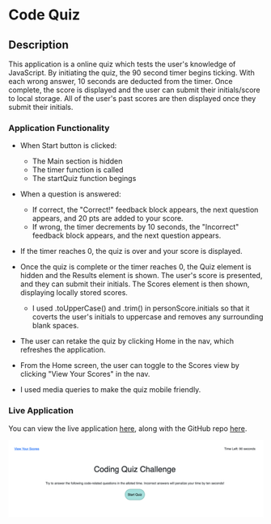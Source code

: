 # Code Quiz

## Description

This application is a online quiz which tests the user's knowledge of JavaScript. By initiating the quiz, the 90 second timer begins ticking. With each wrong answer, 10 seconds are deducted from the timer. Once complete, the score is displayed and the user can submit their initials/score to local storage. All of the user's past scores are then displayed once they submit their initials.

### Application Functionality 
* When Start button is clicked:
    * The Main section is hidden
    * The timer function is called
    * The startQuiz function begings

* When a question is answered:
    * If correct, the "Correct!" feedback block appears, the next question appears, and 20 pts are added to your score.
    * If wrong, the timer decrements by 10 seconds, the "Incorrect" feedback block appears, and the next question appears.

* If the timer reaches 0, the quiz is over and your score is displayed.

* Once the quiz is complete or the timer reaches 0, the Quiz element is hidden and the Results element is shown. The user's score is presented, and they can submit their initials. The Scores element is then shown, displaying locally stored scores.
    * I used .toUpperCase() and .trim() in personScore.initials so that it coverts the user's initials to uppercase and removes any surrounding blank spaces.

* The user can retake the quiz by clicking Home in the nav, which refreshes the application.

* From the Home screen, the user can toggle to the Scores view by clicking "View Your Scores" in the nav. 

* I used media queries to make the quiz mobile friendly.

### Live Application
You can view the live application [here](https://mrpancakes.github.io/homework-04-code-quiz/), along with the GitHub repo [here](https://github.com/mrpancakes/homework-04-code-quiz).

![Portfolio Preview](./assets/application-screenshot.png)
